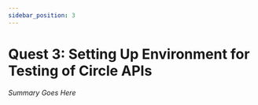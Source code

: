 ```yaml
---
sidebar_position: 3
---
```


# Quest 3: Setting Up Environment for Testing of Circle APIs

_Summary Goes Here_
